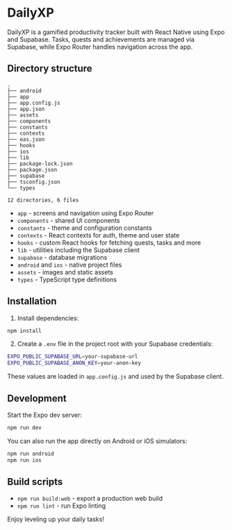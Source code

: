 # DailyXP

DailyXP is a gamified productivity tracker built with React Native using Expo and Supabase. Tasks, quests and achievements are managed via Supabase, while Expo Router handles navigation across the app.

## Directory structure

```
.
├── android
├── app
├── app.config.js
├── app.json
├── assets
├── components
├── constants
├── contexts
├── eas.json
├── hooks
├── ios
├── lib
├── package-lock.json
├── package.json
├── supabase
├── tsconfig.json
└── types

12 directories, 6 files
```

- `app` - screens and navigation using Expo Router
- `components` - shared UI components
- `constants` - theme and configuration constants
- `contexts` - React contexts for auth, theme and user state
- `hooks` - custom React hooks for fetching quests, tasks and more
- `lib` - utilities including the Supabase client
- `supabase` - database migrations
- `android` and `ios` - native project files
- `assets` - images and static assets
- `types` - TypeScript type definitions

## Installation

1. Install dependencies:

```bash
npm install
```

2. Create a `.env` file in the project root with your Supabase credentials:

```bash
EXPO_PUBLIC_SUPABASE_URL=your-supabase-url
EXPO_PUBLIC_SUPABASE_ANON_KEY=your-anon-key
```

These values are loaded in `app.config.js` and used by the Supabase client.

## Development

Start the Expo dev server:

```bash
npm run dev
```

You can also run the app directly on Android or iOS simulators:

```bash
npm run android
npm run ios
```

## Build scripts

- `npm run build:web` - export a production web build
- `npm run lint` - run Expo linting

Enjoy leveling up your daily tasks!
